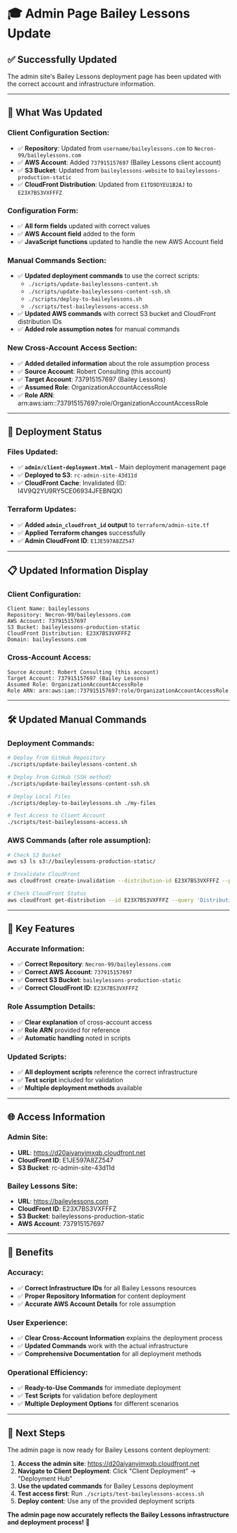 # 🎓 Admin Page Bailey Lessons Update

## ✅ **Successfully Updated**

The admin site's Bailey Lessons deployment page has been updated with the correct account and infrastructure information.

---

## 🔧 **What Was Updated**

### **Client Configuration Section:**
- ✅ **Repository**: Updated from `username/baileylessons.com` to `Necron-99/baileylessons.com`
- ✅ **AWS Account**: Added `737915157697` (Bailey Lessons client account)
- ✅ **S3 Bucket**: Updated from `baileylessons-website` to `baileylessons-production-static`
- ✅ **CloudFront Distribution**: Updated from `E1TD9DYEU1B2AJ` to `E23X7BS3VXFFFZ`

### **Configuration Form:**
- ✅ **All form fields** updated with correct values
- ✅ **AWS Account field** added to the form
- ✅ **JavaScript functions** updated to handle the new AWS Account field

### **Manual Commands Section:**
- ✅ **Updated deployment commands** to use the correct scripts:
  - `./scripts/update-baileylessons-content.sh`
  - `./scripts/update-baileylessons-content-ssh.sh`
  - `./scripts/deploy-to-baileylessons.sh`
  - `./scripts/test-baileylessons-access.sh`
- ✅ **Updated AWS commands** with correct S3 bucket and CloudFront distribution IDs
- ✅ **Added role assumption notes** for manual commands

### **New Cross-Account Access Section:**
- ✅ **Added detailed information** about the role assumption process
- ✅ **Source Account**: Robert Consulting (this account)
- ✅ **Target Account**: 737915157697 (Bailey Lessons)
- ✅ **Assumed Role**: OrganizationAccountAccessRole
- ✅ **Role ARN**: arn:aws:iam::737915157697:role/OrganizationAccountAccessRole

---

## 🚀 **Deployment Status**

### **Files Updated:**
- ✅ **`admin/client-deployment.html`** - Main deployment management page
- ✅ **Deployed to S3**: `rc-admin-site-43d11d`
- ✅ **CloudFront Cache**: Invalidated (ID: I4V9Q2YU9RY5CE06934JFEBNQX)

### **Terraform Updates:**
- ✅ **Added `admin_cloudfront_id` output** to `terraform/admin-site.tf`
- ✅ **Applied Terraform changes** successfully
- ✅ **Admin CloudFront ID**: `E1JE597A8ZZ547`

---

## 📋 **Updated Information Display**

### **Client Configuration:**
```
Client Name: baileylessons
Repository: Necron-99/baileylessons.com
AWS Account: 737915157697
S3 Bucket: baileylessons-production-static
CloudFront Distribution: E23X7BS3VXFFFZ
Domain: baileylessons.com
```

### **Cross-Account Access:**
```
Source Account: Robert Consulting (this account)
Target Account: 737915157697 (Bailey Lessons)
Assumed Role: OrganizationAccountAccessRole
Role ARN: arn:aws:iam::737915157697:role/OrganizationAccountAccessRole
```

---

## 🛠️ **Updated Manual Commands**

### **Deployment Commands:**
```bash
# Deploy from GitHub Repository
./scripts/update-baileylessons-content.sh

# Deploy from GitHub (SSH method)
./scripts/update-baileylessons-content-ssh.sh

# Deploy Local Files
./scripts/deploy-to-baileylessons.sh ./my-files

# Test Access to Client Account
./scripts/test-baileylessons-access.sh
```

### **AWS Commands (after role assumption):**
```bash
# Check S3 Bucket
aws s3 ls s3://baileylessons-production-static/

# Invalidate CloudFront
aws cloudfront create-invalidation --distribution-id E23X7BS3VXFFFZ --paths "/*"

# Check CloudFront Status
aws cloudfront get-distribution --id E23X7BS3VXFFFZ --query 'Distribution.Status'
```

---

## 🎯 **Key Features**

### **Accurate Information:**
- ✅ **Correct Repository**: `Necron-99/baileylessons.com`
- ✅ **Correct AWS Account**: `737915157697`
- ✅ **Correct S3 Bucket**: `baileylessons-production-static`
- ✅ **Correct CloudFront ID**: `E23X7BS3VXFFFZ`

### **Role Assumption Details:**
- ✅ **Clear explanation** of cross-account access
- ✅ **Role ARN** provided for reference
- ✅ **Automatic handling** noted in scripts

### **Updated Scripts:**
- ✅ **All deployment scripts** reference the correct infrastructure
- ✅ **Test script** included for validation
- ✅ **Multiple deployment methods** available

---

## 🌐 **Access Information**

### **Admin Site:**
- **URL**: https://d20aiyanyimxqb.cloudfront.net
- **CloudFront ID**: E1JE597A8ZZ547
- **S3 Bucket**: rc-admin-site-43d11d

### **Bailey Lessons Site:**
- **URL**: https://baileylessons.com
- **CloudFront ID**: E23X7BS3VXFFFZ
- **S3 Bucket**: baileylessons-production-static
- **AWS Account**: 737915157697

---

## 🎉 **Benefits**

### **Accuracy:**
- ✅ **Correct Infrastructure IDs** for all Bailey Lessons resources
- ✅ **Proper Repository Information** for content deployment
- ✅ **Accurate AWS Account Details** for role assumption

### **User Experience:**
- ✅ **Clear Cross-Account Information** explains the deployment process
- ✅ **Updated Commands** work with the actual infrastructure
- ✅ **Comprehensive Documentation** for all deployment methods

### **Operational Efficiency:**
- ✅ **Ready-to-Use Commands** for immediate deployment
- ✅ **Test Scripts** for validation before deployment
- ✅ **Multiple Deployment Options** for different scenarios

---

## 🚀 **Next Steps**

The admin page is now ready for Bailey Lessons content deployment:

1. **Access the admin site**: https://d20aiyanyimxqb.cloudfront.net
2. **Navigate to Client Deployment**: Click "Client Deployment" → "Deployment Hub"
3. **Use the updated commands** for Bailey Lessons deployment
4. **Test access first**: Run `./scripts/test-baileylessons-access.sh`
5. **Deploy content**: Use any of the provided deployment scripts

**The admin page now accurately reflects the Bailey Lessons infrastructure and deployment process!** 🎉
